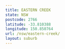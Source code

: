 ```yaml
---
title: EASTERN CREEK
state: NSW
postcode: 2766
latitude: -33.810388
longitude: 150.850764
url: /nsw/eastern-creek/
layout: suburb
---
```

